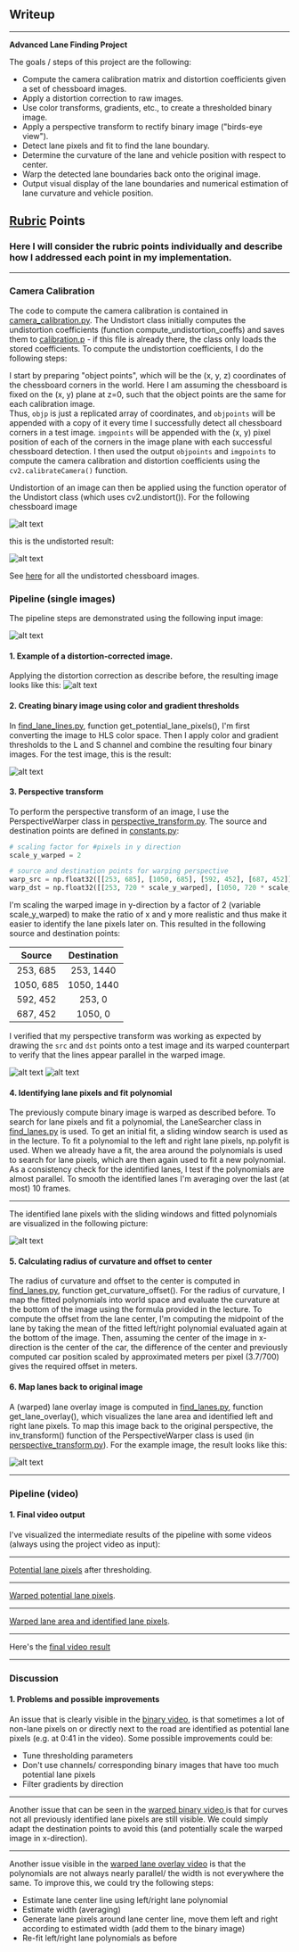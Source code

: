 ## Writeup

---

**Advanced Lane Finding Project**

The goals / steps of this project are the following:

* Compute the camera calibration matrix and distortion coefficients given a set of chessboard images.
* Apply a distortion correction to raw images.
* Use color transforms, gradients, etc., to create a thresholded binary image.
* Apply a perspective transform to rectify binary image ("birds-eye view").
* Detect lane pixels and fit to find the lane boundary.
* Determine the curvature of the lane and vehicle position with respect to center.
* Warp the detected lane boundaries back onto the original image.
* Output visual display of the lane boundaries and numerical estimation of lane curvature and vehicle position.

[//]: # (Image References)

[image1]: ./camera_cal/calibration1.jpg "Distorted"
[image2]: ./output_images/undistorted/calibration1.jpg "Undistorted"
[image3]: ./test_images/test1.jpg "Straight lines input image"
[image4]: ./output_images/undistorted.jpg "Undistorted"
[image5]: ./output_images/lane_overlay.jpg "Undistorted image with lane overlay"
[image6]: ./output_images/binary.jpg "Binary image (potential lane pixels)"
[image9]: ./output_images/straight_lines1_srcpoints.jpg "Image with source points"
[image10]: ./output_images/straight_lines1_warped.jpg "Warped image with source points"
[image11]: ./output_images/lane_fit.png "Lane pixels with sliding windows and polynomial fit"
[video1]: ./project_video_annotated.mp4 "Potential lane pixels"
[video2]: ./project_video_annotated.mp4 "Potential lane pixels warped"
[video3]: ./project_video_annotated.mp4 "Warped lane area and matched lane pixels"
[video4]: ./project_video_annotated.mp4 "Project Video with lane area and matched lane Pixels drawn"

## [Rubric](https://review.udacity.com/#!/rubrics/571/view) Points

### Here I will consider the rubric points individually and describe how I addressed each point in my implementation.  

---

### Camera Calibration

The code to compute the camera calibration is contained in [camera_calibration.py](camera_calibration.py). 
The Undistort class initially computes the undistortion coefficients (function compute_undistortion_coeffs) and saves them to [calibration.p](calibration.p) - if this file is already there, the class only loads the stored coefficients.
To compute the undistortion coefficients, I do the following steps:

I start by preparing "object points", which will be the (x, y, z) coordinates of the chessboard corners in the world. Here I am assuming the chessboard is fixed on the (x, y) plane at z=0, such that the object points are the same for each calibration image.  
Thus, `objp` is just a replicated array of coordinates, and `objpoints` will be appended with a copy of it every time I successfully detect all chessboard corners in a test image.
`imgpoints` will be appended with the (x, y) pixel position of each of the corners in the image plane with each successful chessboard detection.
I then used the output `objpoints` and `imgpoints` to compute the camera calibration and distortion coefficients using the `cv2.calibrateCamera()` function.

Undistortion of an image can then be applied using the function operator of the Undistort class (which uses cv2.undistort()).
For the following chessboard image

![alt text][image1]

this is the undistorted result:

![alt text][image2]

See [here](output_images/undistorted) for all the undistorted chessboard images. 

### Pipeline (single images)

The pipeline steps are demonstrated using the following input image:

![alt text][image3]

#### 1. Example of a distortion-corrected image.

Applying the distortion correction as describe before, the resulting image looks like this:
![alt text][image4]

#### 2. Creating binary image using color and gradient thresholds

In [find_lane_lines.py](find_lane_lines.py), function get_potential_lane_pixels(), I'm first converting the image to HLS color space. Then I apply color and gradient thresholds to the L and S channel and combine the resulting four binary images.
For the test image, this is the result:

![alt text][image6]

#### 3. Perspective transform

To perform the perspective transform of an image, I use the PerspectiveWarper class in [perspective_transform.py](perspective_transform.py). 
The source and destination points are defined in [constants.py](constants.py):

```python
# scaling factor for #pixels in y direction
scale_y_warped = 2

# source and destination points for warping perspective
warp_src = np.float32([[253, 685], [1050, 685], [592, 452], [687, 452]])
warp_dst = np.float32([[253, 720 * scale_y_warped], [1050, 720 * scale_y_warped], [253, 0], [1050, 0]])
```

I'm scaling the warped image in y-direction by a factor of 2 (variable scale_y_warped) to make the ratio of x and y more realistic and thus make it easier to identify the lane pixels later on.
This resulted in the following source and destination points:

| Source        | Destination   | 
|:-------------:|:-------------:| 
| 253, 685      | 253, 1440        | 
| 1050, 685      | 1050, 1440      |
| 592, 452     | 253, 0      |
| 687, 452      | 1050, 0        |

I verified that my perspective transform was working as expected by drawing the `src` and `dst` points onto a test image and its warped counterpart to verify that the lines appear parallel in the warped image.

![alt text][image9]
![alt text][image10]

#### 4. Identifying lane pixels and fit polynomial

The previously compute binary image is warped as described before. To search for lane pixels and fit a polynomial, the LaneSearcher class in [find_lanes.py](find_lanes.py) is used.
To get an initial fit, a sliding window search is used as in the lecture. To fit a polynomial to the left and right lane pixels, np.polyfit is used.
When we already have a fit, the area around the polynomials is used to search for lane pixels, which are then again used to fit a new polynomial.
As a consistency check for the identified lanes, I test if the polynomials are almost parallel.
To smooth the identified lanes I'm averaging over the last (at most) 10 frames.

---

The identified lane pixels with the sliding windows and fitted polynomials are visualized in the following picture:

![alt text][image11]

#### 5. Calculating radius of curvature and offset to center

The radius of curvature and offset to the center is computed in [find_lanes.py](find_lanes.py), function get_curvature_offset(). 
For the radius of curvature, I map the fitted polynomials into world space and evaluate the curvature at the bottom of the image using the formula provided in the lecture.
To compute the offset from the lane center, I'm computing the midpoint of the lane by taking the mean of the fitted left/right polynomial evaluated again at the bottom of the image.
Then, assuming the center of the image in x-direction is the center of the car, the difference of the center and previously computed car position scaled by approximated meters per pixel (3.7/700) gives the required offset in meters.

#### 6. Map lanes back to original image

A (warped) lane overlay image is computed in [find_lanes.py](find_lanes.py), function get_lane_overlay(), which visualizes the lane area and identified left and right lane pixels. 
To map this image back to the original perspective, the inv_transform() function of the PerspectiveWarper class is used (in [perspective_transform.py](perspective_transform.py)).
For the example image, the result looks like this:

![alt text][image5]

---

### Pipeline (video)

#### 1. Final video output

I've visualized the intermediate results of the pipeline with some videos (always using the project video as input):

---

[Potential lane pixels](./project_video_binary_annotated.mp4) after thresholding.

---

[Warped potential lane pixels](./project_video_binary_warped_annotated.mp4).

---

[Warped lane area and identified lane pixels](./project_video_lane_overlay_warped_annotated.mp4).

---

Here's the [final video result](./project_video_annotated.mp4)

---

### Discussion

#### 1. Problems and possible improvements

An issue that is clearly visible in the [binary video](./project_video_binary_annotated.mp4), is that sometimes a lot of non-lane pixels on or directly next to the road are identified as potential lane pixels (e.g. at 0:41 in the video). Some possible improvements could be:
* Tune thresholding parameters
* Don't use channels/ corresponding binary images that have too much potential lane pixels
* Filter gradients by direction

---

Another issue that can be seen in the [warped binary video ](./project_video_binary_warped_annotated.mp4) is that for curves not all previously identified lane pixels are still visible. We could simply adapt the destination points to avoid this (and potentially scale the warped image in x-direction).

---

Another issue visible in the [warped lane overlay video](./project_video_lane_overlay_warped_annotated.mp4) is that the polynomials are not always nearly parallel/ the width is not everywhere the same. 
To improve this, we could try the following steps:
* Estimate lane center line using left/right lane polynomial
* Estimate width (averaging)
* Generate lane pixels around lane center line, move them left and right according to estimated width (add them to the binary image)
* Re-fit left/right lane polynomials as before